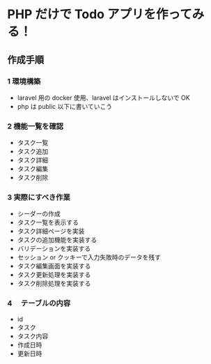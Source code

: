 # PHP だけで Todo アプリを作ってみる！

## 作成手順

### 1 環境構築

- laravel 用の docker 使用、laravel はインストールしないで OK
- php は public 以下に書いていこう

### 2 機能一覧を確認

- タスク一覧
- タスク追加
- タスク詳細
- タスク編集
- タスク削除

### 3 実際にすべき作業

- シーダーの作成
- タスク一覧を表示する
- タスク詳細ページを実装
- タスクの追加機能を実装する
- バリデーションを実装する
- セッション or クッキーで入力失敗時のデータを残す
- タスク編集画面を実装する
- タスク更新処理を実装する
- タスク削除処理を実装する

### 4 　テーブルの内容

- id
- タスク
- タスク内容
- 作成日時
- 更新日時
